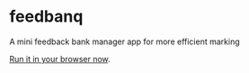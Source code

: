 # feedbanq

A mini feedback bank manager app for more efficient marking

[Run it in your browser now](https://michalkonecny.github.io/feedbanq/).
